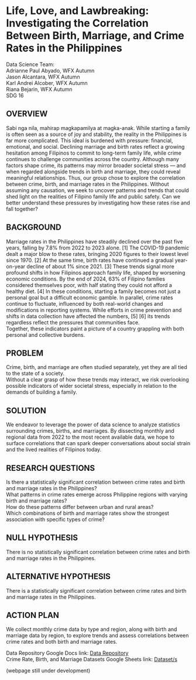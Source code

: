 # Life, Love, and Lawbreaking: Investigating the Correlation Between Birth, Marriage, and Crime Rates in the Philippines
Data Science Team:  
Adrianne Paul Abyado, WFX Autumn  
Jason Alcantara, WFX Autumn  
Karl Andrei Alcober, WFX Autumn  
Riana Bejarin, WFX Autumn  
SDG 16

## OVERVIEW
Sabi nga nila, mahirap magkapamilya at magka-anak.
While starting a family is often seen as a source of joy and stability, the reality in the Philippines is far more complicated. This ideal is burdened with pressure: financial, emotional, and social.
Declining marriage and birth rates reflect a growing hesitation among Filipinos to commit to long-term family life, while crime continues to challenge communities across the country. Although many factors shape crime, its patterns may mirror broader societal stress — and when regarded alongside trends in birth and marriage, they could reveal meaningful relationships.
Thus, our group chose to explore the correlation between crime, birth, and marriage rates in the Philippines. Without assuming any causation, we seek to uncover patterns and trends that could shed light on the realities of Filipino family life and public safety.
Can we better understand these pressures by investigating how these rates rise and fall together?  
## BACKGROUND
Marriage rates in the Philippines have steadily declined over the past five years, falling by 7.8% from 2022 to 2023 alone. [1] The COVID-19 pandemic dealt a major blow to these rates, bringing 2020 figures to their lowest level since 1970. [2] At the same time, birth rates have continued a gradual year-on-year decline of about 1% since 2021. [3] These trends signal more profound shifts in how Filipinos approach family life, shaped by worsening economic conditions. By the end of 2024, 63% of Filipino families considered themselves poor, with half stating they could not afford a healthy diet. [4] In these conditions, starting a family becomes not just a personal goal but a difficult economic gamble. In parallel, crime rates continue to fluctuate, influenced by both real-world changes and modifications in reporting systems. While efforts in crime prevention and shifts in data collection have affected the numbers, [5] [6] its trends regardless reflect the pressures that communities face.  
Together, these indicators paint a picture of a country grappling with both personal and collective burdens.  
## PROBLEM
Crime, birth, and marriage are often studied separately, yet they are all tied to the state of a society.   
Without a clear grasp of how these trends may interact, we risk overlooking possible indicators of wider societal stress, especially in relation to the demands of building a family.  
## SOLUTION
We endeavor to leverage the power of data science to analyze statistics surrounding crimes, births, and marriages. By dissecting monthly and regional data from 2022 to the most recent available data, we hope to surface correlations that can spark deeper conversations about social strain and the lived realities of Filipinos today.  
## RESEARCH QUESTIONS
Is there a statistically significant correlation between crime rates and birth and marriage rates in the Philippines?  
What patterns in crime rates emerge across Philippine regions with varying birth and marriage rates?  
How do these patterns differ between urban and rural areas?  
Which combinations of birth and marriage rates show the strongest association with specific types of crime?
## NULL HYPOTHESIS
There is no statistically significant correlation between crime rates and birth and marriage rates in the Philippines.
## ALTERNATIVE HYPOTHESIS
There is a statistically significant correlation between crime rates and birth and marriage rates in the Philippines.
## ACTION PLAN
We collect monthly crime data by type and region, along with birth and marriage data by region, to explore trends and assess correlations between crime rates and both birth and marriage rates.


  
Data Repository Google Docs link: [Data Repository](https://docs.google.com/document/d/10pb-aYqunM8BJE41rsJRfcHcvvrlRBWEvHHvBNdF60c/edit?usp=sharing)  
Crime Rate, Birth, and Marriage Datasets Google Sheets link: [Dataset/s](https://docs.google.com/spreadsheets/d/1n75vu-pxSNtaExi_43i31aW3uC2apfbIyaFokpP-FWY/edit?usp=sharing)   

(webpage still under development)
